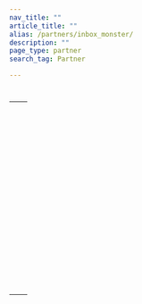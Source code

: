 ```yaml
---
nav_title: ""
article_title: ""
alias: /partners/inbox_monster/
description: ""
page_type: partner
search_tag: Partner

---
```


# 

>  

 

## 

|                     |                                                                                                                                                                                                                                                                                                                                                                                                                                           |
|--------------------------------|------------------------------------------------------------------------------------------------------------------------------------------------------------------------------------------------------------------------------------------------------------------------------------------------------------------------------------------------------------------------------------------------------------------------------------------------------|
|  |                                                                                                                                                                                                                                                                                                                                                                  |
|              |   <br>  <br>  <br>  <br> <br>  <br><br>  <br>  <br>  <br>  <br><br>  |
|            |  <br><br>                                                                                                                                                                                                                                                                                                |
|                  | <br><br>                                                                                                                                                                                                                             |


## 



## 



